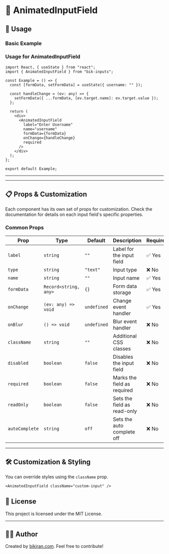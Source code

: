 # 📝 AnimatedInputField

## 🚀 Usage

### **Basic Example**

### **Usage for AnimatedInputField**

```tsx
import React, { useState } from "react";
import { AnimatedInputField } from "bik-inputs";

const Example = () => {
  const [formData, setFormData] = useState({ username: "" });

  const handleChange = (ev: any) => {
    setFormData({ ...formData, [ev.target.name]: ev.target.value });
  };

  return (
    <div>
      <AnimatedInputField
        label="Enter Username"
        name="username"
        formData={formData}
        onChange={handleChange}
        required
      />
    </div>
  );
};

export default Example;
```

---

---

## 📋 **Props & Customization**

Each component has its own set of props for customization. Check the documentation for details on each input field's specific properties.

### **Common Props**

| Prop           | Type                  | Default     | Description                 | Required? |
| -------------- | --------------------- | ----------- | --------------------------- | --------- |
| `label`        | `string`              | `""`        | Label for the input field   | ✅ Yes    |
| `type`         | `string`              | `"text"`    | Input type                  | ❌ No     |
| `name`         | `string`              | `""`        | Input name                  | ✅ Yes    |
| `formData`     | `Record<string, any>` | `{}`        | Form data storage           | ✅ Yes    |
| `onChange`     | `(ev: any) => void`   | `undefined` | Change event handler        | ✅ Yes    |
| `onBlur`       | `() => void`          | `undefined` | Blur event handler          | ❌ No     |
| `className`    | `string`              | `""`        | Additional CSS classes      | ❌ No     |
| `disabled`     | `boolean`             | `false`     | Disables the input field    | ❌ No     |
| `required`     | `boolean`             | `false`     | Marks the field as required | ❌ No     |
| `readOnly`     | `boolean`             | `false`     | Sets the field as read-only | ❌ No     |
| `autoComplete` | `string`              | `off`       | Sets the auto complete off  | ❌ No     |

---

## 🛠 **Customization & Styling**

You can override styles using the `className` prop.

```tsx
<AnimatedInputField className="custom-input" />
```

## 🔗 **License**

This project is licensed under the MIT License.

---

## 👨‍💻 **Author**

Created by [bikiran.com](https://bikiran.com). Feel free to contribute!
